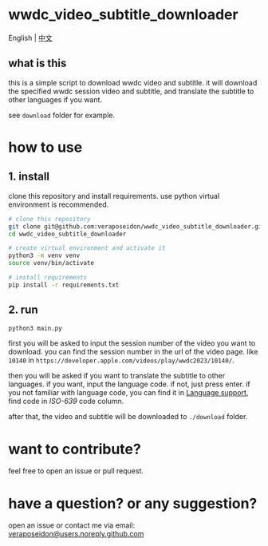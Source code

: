 
# wwdc_video_subtitle_downloader

English | [中文](README_zh.md)

## what is this

this is a simple script to download wwdc video and subtitle. it will download the specified wwdc session video and subtitle, and translate the subtitle to other languages if you want.

see `download` folder for example.


# how to use
## 1. install

clone this repository and install requirements. use python virtual environment is recommended.

```bash
# clone this repository
git clone git@github.com:veraposeidon/wwdc_video_subtitle_downloader.git
cd wwdc_video_subtitle_downloader

# create virtual environment and activate it
python3 -m venv venv
source venv/bin/activate

# install requirements
pip install -r requirements.txt
```

## 2. run

```bash
python3 main.py
```

first you will be asked to input the session number of the video you want to download.
you can find the session number in the url of the video page. like `10140` in `https://developer.apple.com/videos/play/wwdc2023/10140/`.


then you will be asked if you want to translate the subtitle to other languages. if you want, input the language code. if not, just press enter.
if you not familiar with language code, you can find it in [Language support](https://cloud.google.com/translate/docs/languages), find code in *ISO-639* code column.

after that, the video and subtitle will be downloaded to `./download` folder.


# want to contribute?

feel free to open an issue or pull request.

# have a question? or any suggestion?

open an issue or contact me via email: veraposeidon@users.noreply.github.com
